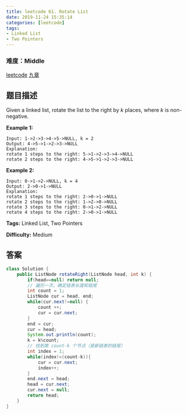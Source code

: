 ```yaml
---
title: leetcode 61. Rotate List
date: 2019-11-24 15:35:14
categories: [leetcode]
tags:
- Linked List
- Two Pointers
---
```

### 难度：Middle

<a href="https://leetcode.com/problems/rotate-list/">leetcode</a>
<a href="https://www.jiuzhang.com/solution/rotate-list/">九章</a>
## 题目描述
Given a linked list, rotate the list to the right by _k_ places, where _k_ is
non-negative.

**Example 1:**
        
    Input: 1->2->3->4->5->NULL, k = 2
    Output: 4->5->1->2->3->NULL
    Explanation:
    rotate 1 steps to the right: 5->1->2->3->4->NULL
    rotate 2 steps to the right: 4->5->1->2->3->NULL
    

**Example 2:**
        
    Input: 0->1->2->NULL, k = 4
    Output: 2->0->1->NULL
    Explanation:
    rotate 1 steps to the right: 2->0->1->NULL
    rotate 2 steps to the right: 1->2->0->NULL
    rotate 3 steps to the right: 0->1->2->NULL
    rotate 4 steps to the right: 2->0->1->NULL


**Tags:** Linked List, Two Pointers

**Difficulty:** Medium
## 答案
<!--more-->
```java
class Solution {
    public ListNode rotateRight(ListNode head, int k) {
        if(head==null) return null;
        // 遍历一次，确定链表长度和链尾
        int count = 1;
        ListNode cur = head, end;
        while(cur.next!=null) {
            count ++;
            cur = cur.next;
        }
        end = cur;
        cur = head;
        System.out.println(count);
        k = k%count;
        // 找到第 count-k 个节点（是新链表的链尾）
        int index = 1;
        while(index!=(count-k)){
            cur = cur.next;
            index++;
        }
        end.next = head;
        head = cur.next;
        cur.next = null;
        return head;
    }
}
```